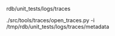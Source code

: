 rdb/unit_tests/logs/traces

./src/tools/traces/open_traces.py -i /tmp/rdb/unit_tests/logs/traces/metadata

